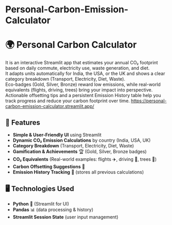 # Personal-Carbon-Emission-Calculator
# 🌍 Personal Carbon Calculator

It is an interactive Streamlit app that estimates your annual CO₂ footprint based on daily commute, electricity use, waste generation, and diet.  
It adapts units automatically for India, the USA, or the UK and shows a clear category breakdown (Transport, Electricity, Diet, Waste).  
Eco-badges (Gold, Silver, Bronze) reward low emissions, while real-world equivalents (flights, driving, trees) bring your impact into perspective.  
Actionable offsetting tips and a persistent Emission History table help you track progress and reduce your carbon footprint over time.
https://personal-carbon-emission-calculator.streamlit.app/

## 🚀 Features
- **Simple & User-Friendly UI** using Streamlit  
- **Dynamic CO₂ Emission Calculations** by country (India, USA, UK)  
- **Category Breakdown** (Transport, Electricity, Diet, Waste)  
- **Gamification & Achievements** 🏆 (Gold, Silver, Bronze badges)  
- **CO₂ Equivalents** (Real-world examples: flights ✈️, driving 🚗, trees 🌳)  
- **Carbon Offsetting Suggestions** 🌱  
- **Emission History Tracking** 📜 (stores all previous calculations)

## 🖥️ Technologies Used
- **Python** 🐍 (Streamlit for UI)  
- **Pandas** 📊 (data processing & history)  
- **Streamlit Session State** (user input management)
